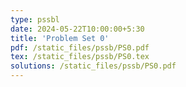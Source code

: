 ```yaml
---
type: pssbl
date: 2024-05-22T10:00:00+5:30
title: 'Problem Set 0'
pdf: /static_files/pssb/PS0.pdf
tex: /static_files/pssb/PS0.tex
solutions: /static_files/pssb/PS0.pdf
---
```

